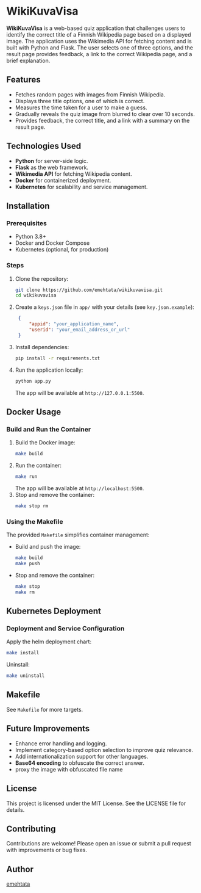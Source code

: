 # WikiKuvaVisa

**WikiKuvaVisa** is a web-based quiz application that challenges users to identify the correct title of a Finnish Wikipedia page based on a displayed image. The application uses the Wikimedia API for fetching content and is built with Python and Flask. The user selects one of three options, and the result page provides feedback, a link to the correct Wikipedia page, and a brief explanation.

## Features
- Fetches random pages with images from Finnish Wikipedia.
- Displays three title options, one of which is correct.
- Measures the time taken for a user to make a guess.
- Gradually reveals the quiz image from blurred to clear over 10 seconds.
- Provides feedback, the correct title, and a link with a summary on the result page.

## Technologies Used
- **Python** for server-side logic.
- **Flask** as the web framework.
- **Wikimedia API** for fetching Wikipedia content.
- **Docker** for containerized deployment.
- **Kubernetes** for scalability and service management.

## Installation

### Prerequisites
- Python 3.8+
- Docker and Docker Compose
- Kubernetes (optional, for production)

### Steps
1. Clone the repository:
   ```bash
   git clone https://github.com/emehtata/wikikuvavisa.git
   cd wikikuvavisa
   ```
2. Create a `keys.json` file in `app/` with your details (see `key.json.example`):
   ```json
    {
        "appid": "your_application_name",
        "userid": "your_email_address_or_url"
    }
   ```
3. Install dependencies:
   ```bash
   pip install -r requirements.txt
   ```
4. Run the application locally:
   ```bash
   python app.py
   ```
   The app will be available at `http://127.0.0.1:5500`.

## Docker Usage

### Build and Run the Container
1. Build the Docker image:
   ```bash
   make build
   ```
1. Run the container:
   ```bash
   make run
   ```
   The app will be available at `http://localhost:5500`.
1. Stop and remove the container:
   ```bash
   make stop rm
   ```

### Using the Makefile
The provided `Makefile` simplifies container management:
- Build and push the image:
  ```bash
  make build
  make push
  ```
- Stop and remove the container:
  ```bash
  make stop
  make rm
  ```

## Kubernetes Deployment

### Deployment and Service Configuration

Apply the helm deployment chart:
   ```bash
   make install
   ```

Uninstall:
   ```bash
   make uninstall
   ```

## Makefile

See `Makefile` for more targets.

## Future Improvements
- Enhance error handling and logging.
- Implement category-based option selection to improve quiz relevance.
- Add internationalization support for other languages.
- **Base64 encoding** to obfuscate the correct answer.
- proxy the image with obfuscated file name

## License
This project is licensed under the MIT License. See the LICENSE file for details.

## Contributing
Contributions are welcome! Please open an issue or submit a pull request with improvements or bug fixes.

## Author
[emehtata](https://github.com/emehtata)


